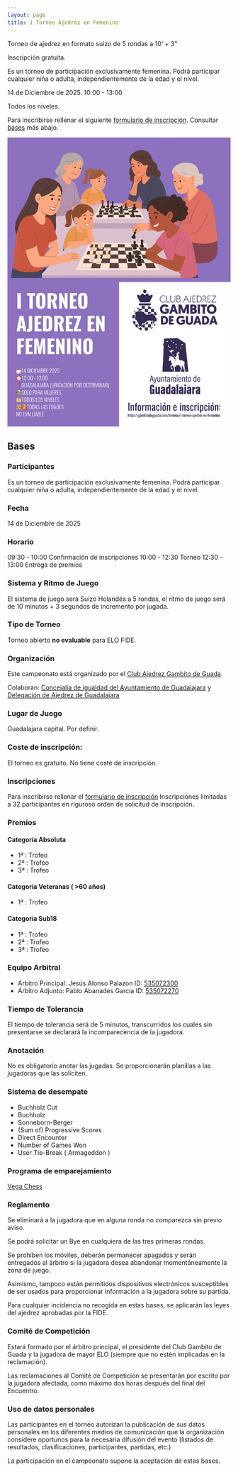 ```yaml
---
layout: page
title: I Torneo Ajedrez en Femenino
---
```


Torneo de ajedrez en formato suizo de 5 rondas a 10' + 3" 

Inscripción gratuita.

Es un torneo de participación exclusivamente femenina. Podrá participar cualquier niña o adulta, independientemente de la edad y el nivel.

14 de Diciembre de 2025. 10:00 - 13:00

Todos los niveles.

Para inscribirse rellenar el siguiente [formulario de inscripción](https://docs.google.com/forms/d/e/1FAIpQLSd2wmyEpw1r6LnH5gVAOJ3DCwx6Vs-4NIfQN-y-M9f9vm2iGA/viewform?usp=header). Consultar [bases](#bases) más abajo.

![I Torneo Ajedrez en Femenino](/assets/i-torneo-ajedrez-en-femenino.png)

## Bases

### Participantes

Es un torneo de participación exclusivamente femenina. Podrá participar cualquier niña o adulta, independientemente de la edad y el nivel.

### Fecha

14 de Diciembre de 2025

### Horario
09:30 - 10:00 Confirmación de inscripciones
10:00 - 12:30 Torneo
12:30 - 13:00 Entrega de premios

### Sistema y Ritmo de Juego

El sistema de juego será Suizo Holandés a 5 rondas, el ritmo de juego será de 10 minutos + 3 segundos de incremento por jugada.

### Tipo de Torneo

Torneo abierto **no evaluable** para ELO FIDE.

### Organización

Este campeonato está organizado por el [Club Ajedrez Gambito de Guada](https://gambitodeguada.com/).

Colaboran: [Concejalía de igualdad del Ayuntamiento de Guadalajara](https://www.guadalajara.es/es/ayuntamiento/servicios/igualdad/)  y [Delegación de Ajedrez de Guadalajara](https://ajedrezguadalajara.com/)

### Lugar de Juego

Guadalajara capital. Por definir.

### Coste de inscripción:
El torneo es gratuito. No tiene coste de inscripción.

### Inscripciones
Para inscribirse rellenar el [formulario de inscripción](https://docs.google.com/forms/d/e/1FAIpQLSd2wmyEpw1r6LnH5gVAOJ3DCwx6Vs-4NIfQN-y-M9f9vm2iGA/viewform?usp=header)
Inscripciones limitadas a 32 participantes en riguroso orden de solicitud de inscripción.

### Premios

#### Categoría Absoluta
- 1ª : Trofeo
- 2ª : Trofeo
- 3ª : Trofeo

#### Categoría Veteranas ( >60 años)
- 1ª : Trofeo

#### Categoría Sub18
- 1ª : Trofeo
- 2ª : Trofeo
- 3ª : Trofeo

### Equipo Arbitral

- Árbitro Principal: Jesús Alonso Palazon ID: [535072300](https://ratings.fide.com/profile/535072300)
- Árbitro Adjunto: Pablo Abanades Garcia ID: [535072270](https://ratings.fide.com/profile/535072270)

### Tiempo de Tolerancia

El tiempo de tolerancia será de 5 minutos, transcurridos los cuales sin presentarse se declarará la incomparecencia de la jugadora.

### Anotación

No es obligatorio anotar las jugadas. Se proporcionarán planillas a las jugadoras que las soliciten.

### Sistema de desempate
- Buchholz Cut
- Buchholz
- Sonneborn-Berger
- (Sum of) Progressive Scores
- Direct Encounter
- Number of Games Won
- User Tie-Break ( Armageddon )

### Programa de emparejamiento

[Vega Chess](https://www.vegachess.com/ns/)

### Reglamento

Se eliminará a la jugadora que en alguna ronda no comparezca sin previo aviso.

Se podrá solicitar un Bye en cualquiera de las tres primeras rondas.

Se prohíben los móviles, deberán permanecer apagados y serán entregados al árbitro si la jugadora desea abandonar momentáneamente la zona de juego.

Asimismo, tampoco están permitidos dispositivos electrónicos susceptibles de ser usados para proporcionar información a la jugadora sobre su partida.

Para cualquier incidencia no recogida en estas bases, se aplicarán las leyes del ajedrez aprobadas por la FIDE.

### Comité de Competición

Estará formado por el árbitro principal, el presidente del Club Gambito de Guada y la jugadora de mayor ELO (siempre que no estén implicadas en la reclamación).

Las reclamaciones al Comité de Competición se presentarán por escrito por la jugadora afectada, como máximo dos horas después del final del Encuentro.

### Uso de datos personales

Las participantes en el torneo autorizan la publicación de sus datos personales en los diferentes medios de comunicación que la organización considere oportunos para la necesaria difusión del evento (listados de resultados, clasificaciones, participantes, partidas, etc.)

La participación en el campeonato supone la aceptación de estas bases.
